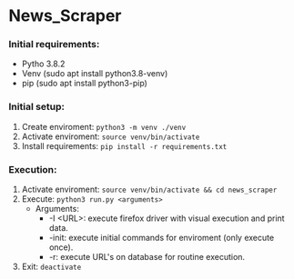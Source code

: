 # News_Scraper
### Initial requirements:
* Pytho 3.8.2
* Venv (sudo apt install python3.8-venv)
* pip (sudo apt install python3-pip)

### Initial setup:
1. Create enviroment:    `python3 -m venv ./venv`
2. Activate enviroment:  `source venv/bin/activate`
3. Install requirements: `pip install -r requirements.txt`

### Execution:
1. Activate enviroment:  `source venv/bin/activate && cd news_scraper`
2. Execute: `python3 run.py <arguments>`
	* Arguments:
		* -I \<URL\>: execute firefox driver with visual execution and print data.
		* -init: execute initial commands for enviroment (only execute once).
		* -r: execute URL's on database for routine execution.
3. Exit: `deactivate`
